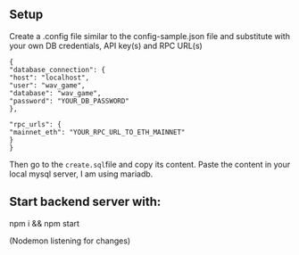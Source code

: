## Setup

Create a .config file similar to the config-sample.json file and substitute with your own DB credentials, API key(s) and RPC URL(s)

```
{
"database_connection": {
"host": "localhost",
"user": "wav_game",
"database": "wav_game",
"password": "YOUR_DB_PASSWORD"
},

"rpc_urls": {
"mainnet_eth": "YOUR_RPC_URL_TO_ETH_MAINNET"
}
}
```

Then go to the `create.sql`file and copy its content. Paste the content in your local mysql server, I am using mariadb.

## Start backend server with:

npm i && npm start

(Nodemon listening for changes)
